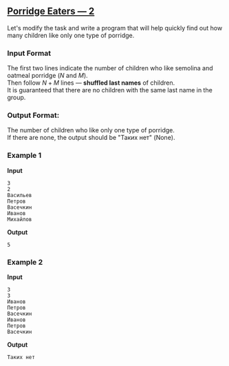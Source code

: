## [Porridge Eaters — 2](../../../solutions/3.2/32_e.py)

Let's modify the task and write a program that will help quickly find out how many children like only one type of porridge.

### Input Format

The first two lines indicate the number of children who like semolina and oatmeal porridge ($N$ and $M$).  
Then follow $N + M$ lines — **shuffled last names** of children.  
It is guaranteed that there are no children with the same last name in the group.

### Output Format:

The number of children who like only one type of porridge.  
If there are none, the output should be "Таких нет" (None).

### Example 1

__Input__
```plaintext
3
2
Васильев
Петров
Васечкин
Иванов
Михайлов
```

__Output__
```plaintext
5
```

### Example 2

__Input__
```plaintext
3
3
Иванов
Петров
Васечкин
Иванов
Петров
Васечкин
```

__Output__
```plaintext
Таких нет
```